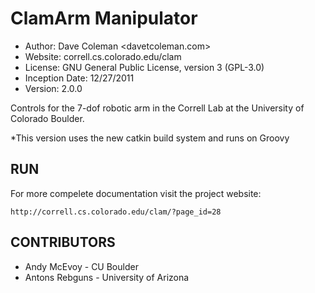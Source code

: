 ClamArm Manipulator
==========
* Author: Dave Coleman <davetcoleman.com>
* Website: correll.cs.colorado.edu/clam
* License: GNU General Public License, version 3 (GPL-3.0)
* Inception Date: 12/27/2011
* Version: 2.0.0

Controls for the 7-dof robotic arm in the Correll Lab at the University of Colorado Boulder. 

*This version uses the new catkin build system and runs on Groovy

RUN
---------

For more compelete documentation visit the project website:
    
	http://correll.cs.colorado.edu/clam/?page_id=28


CONTRIBUTORS
---------
   - Andy McEvoy - CU Boulder
   - Antons Rebguns - University of Arizona

